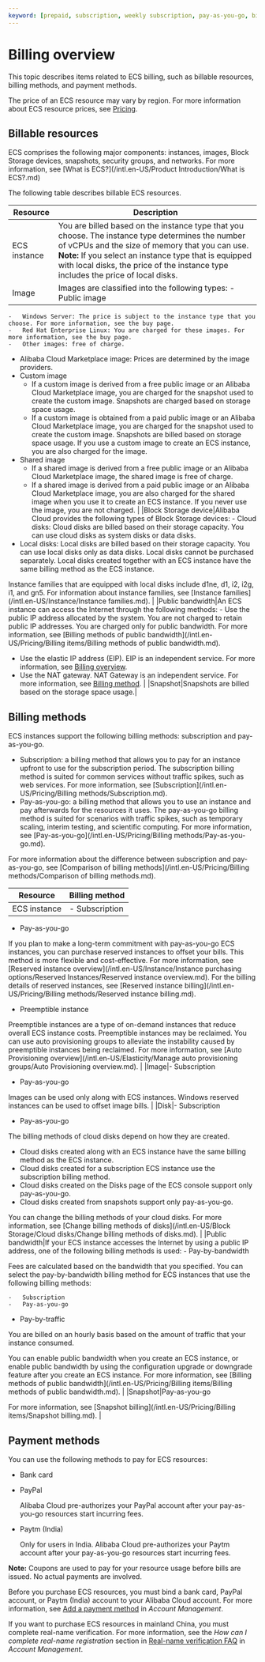 ```yaml
---
keyword: [prepaid, subscription, weekly subscription, pay-as-you-go, billable resources]
---
```


# Billing overview

This topic describes items related to ECS billing, such as billable resources, billing methods, and payment methods.

The price of an ECS resource may vary by region. For more information about ECS resource prices, see [Pricing](https://www.alibabacloud.com/product/ecs).

## Billable resources

ECS comprises the following major components: instances, images, Block Storage devices, snapshots, security groups, and networks. For more information, see [What is ECS?](/intl.en-US/Product Introduction/What is ECS?.md)

The following table describes billable ECS resources.

|Resource|Description|
|--------|-----------|
|ECS instance|You are billed based on the instance type that you choose. The instance type determines the number of vCPUs and the size of memory that you can use. **Note:** If you select an instance type that is equipped with local disks, the price of the instance type includes the price of local disks. |
|Image|Images are classified into the following types: -   Public image
    -   Windows Server: The price is subject to the instance type that you choose. For more information, see the buy page.
    -   Red Hat Enterprise Linux: You are charged for these images. For more information, see the buy page.
    -   Other images: free of charge.
-   Alibaba Cloud Marketplace image: Prices are determined by the image providers.
-   Custom image
    -   If a custom image is derived from a free public image or an Alibaba Cloud Marketplace image, you are charged for the snapshot used to create the custom image. Snapshots are charged based on storage space usage.
    -   If a custom image is obtained from a paid public image or an Alibaba Cloud Marketplace image, you are charged for the snapshot used to create the custom image. Snapshots are billed based on storage space usage. If you use a custom image to create an ECS instance, you are also charged for the image.
-   Shared image
    -   If a shared image is derived from a free public image or an Alibaba Cloud Marketplace image, the shared image is free of charge.
    -   If a shared image is derived from a paid public image or an Alibaba Cloud Marketplace image, you are also charged for the shared image when you use it to create an ECS instance. If you never use the image, you are not charged. |
|Block Storage device|Alibaba Cloud provides the following types of Block Storage devices: -   Cloud disks: Cloud disks are billed based on their storage capacity. You can use cloud disks as system disks or data disks.
-   Local disks: Local disks are billed based on their storage capacity. You can use local disks only as data disks. Local disks cannot be purchased separately. Local disks created together with an ECS instance have the same billing method as the ECS instance.

Instance families that are equipped with local disks include d1ne, d1, i2, i2g, i1, and gn5. For information about instance families, see [Instance families](/intl.en-US/Instance/Instance families.md). |
|Public bandwidth|An ECS instance can access the Internet through the following methods: -   Use the public IP address allocated by the system. You are not charged to retain public IP addresses. You are charged only for public bandwidth. For more information, see [Billing methods of public bandwidth](/intl.en-US/Pricing/Billing items/Billing methods of public bandwidth.md).
-   Use the elastic IP address \(EIP\). EIP is an independent service. For more information, see [Billing overview](/intl.en-US/Pricing/Billing.md).
-   Use the NAT gateway. NAT Gateway is an independent service. For more information, see [Billing method](/intl.en-US/Pricing/Billing.md). |
|Snapshot|Snapshots are billed based on the storage space usage.|

## Billing methods

ECS instances support the following billing methods: subscription and pay-as-you-go.

-   Subscription: a billing method that allows you to pay for an instance upfront to use for the subscription period. The subscription billing method is suited for common services without traffic spikes, such as web services. For more information, see [Subscription](/intl.en-US/Pricing/Billing methods/Subscription.md).
-   Pay-as-you-go: a billing method that allows you to use an instance and pay afterwards for the resources it uses. The pay-as-you-go billing method is suited for scenarios with traffic spikes, such as temporary scaling, interim testing, and scientific computing. For more information, see [Pay-as-you-go](/intl.en-US/Pricing/Billing methods/Pay-as-you-go.md).

For more information about the difference between subscription and pay-as-you-go, see [Comparison of billing methods](/intl.en-US/Pricing/Billing methods/Comparison of billing methods.md).

|Resource|Billing method|
|--------|--------------|
|ECS instance|-   Subscription
-   Pay-as-you-go

If you plan to make a long-term commitment with pay-as-you-go ECS instances, you can purchase reserved instances to offset your bills. This method is more flexible and cost-effective. For more information, see [Reserved instance overview](/intl.en-US/Instance/Instance purchasing options/Reserved Instances/Reserved instance overview.md). For the billing details of reserved instances, see [Reserved instance billing](/intl.en-US/Pricing/Billing methods/Reserved instance billing.md).

-   Preemptible instance

Preemptible instances are a type of on-demand instances that reduce overall ECS instance costs. Preemptible instances may be reclaimed. You can use auto provisioning groups to alleviate the instability caused by preemptible instances being reclaimed. For more information, see [Auto Provisioning overview](/intl.en-US/Elasticity/Manage auto provisioning groups/Auto Provisioning overview.md). |
|Image|-   Subscription
-   Pay-as-you-go

Images can be used only along with ECS instances. Windows reserved instances can be used to offset image bills. |
|Disk|-   Subscription
-   Pay-as-you-go

The billing methods of cloud disks depend on how they are created.

-   Cloud disks created along with an ECS instance have the same billing method as the ECS instance.
-   Cloud disks created for a subscription ECS instance use the subscription billing method.
-   Cloud disks created on the Disks page of the ECS console support only pay-as-you-go.
-   Cloud disks created from snapshots support only pay-as-you-go.

You can change the billing methods of your cloud disks. For more information, see [Change billing methods of disks](/intl.en-US/Block Storage/Cloud disks/Change billing methods of disks.md). |
|Public bandwidth|If your ECS instance accesses the Internet by using a public IP address, one of the following billing methods is used: -   Pay-by-bandwidth

Fees are calculated based on the bandwidth that you specified. You can select the pay-by-bandwidth billing method for ECS instances that use the following billing methods:

    -   Subscription
    -   Pay-as-you-go
-   Pay-by-traffic

You are billed on an hourly basis based on the amount of traffic that your instance consumed.


You can enable public bandwidth when you create an ECS instance, or enable public bandwidth by using the configuration upgrade or downgrade feature after you create an ECS instance. For more information, see [Billing methods of public bandwidth](/intl.en-US/Pricing/Billing items/Billing methods of public bandwidth.md). |
|Snapshot|Pay-as-you-go

For more information, see [Snapshot billing](/intl.en-US/Pricing/Billing items/Snapshot billing.md). |

## Payment methods

You can use the following methods to pay for ECS resources:

-   Bank card
-   PayPal

    Alibaba Cloud pre-authorizes your PayPal account after your pay-as-you-go resources start incurring fees.

-   Paytm \(India\)

    Only for users in India. Alibaba Cloud pre-authorizes your Paytm account after your pay-as-you-go resources start incurring fees.


**Note:** Coupons are used to pay for your resource usage before bills are issued. No actual payments are involved.

Before you purchase ECS resources, you must bind a bank card, PayPal account, or Paytm \(India\) account to your Alibaba Cloud account. For more information, see [Add a payment method](https://www.alibabacloud.com/help/doc-detail/50517.htm) in *Account Management*.

If you want to purchase ECS resources in mainland China, you must complete real-name verification. For more information, see the *How can I complete real-name registration* section in [Real-name verification FAQ](https://www.alibabacloud.com/help/doc-detail/52595.htm) in *Account Management*.

